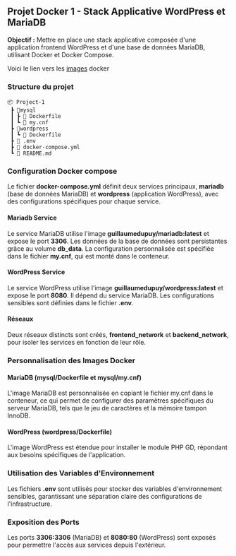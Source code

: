 ## Projet Docker 1 - Stack Applicative WordPress et MariaDB

**Objectif :** Mettre en place une stack applicative composée d'une application frontend WordPress et d'une base de données MariaDB, utilisant Docker et Docker Compose.

Voici le lien vers les [images](https://hub.docker.com/repositories/guillaumedupuy) docker

### **Structure du projet**

```
📦 Project-1
 ┣ 📂mysql
 ┃ ┣ 📜 Dockerfile
 ┃ ┗ 📜 my.cnf
 ┣ 📂wordpress
 ┃ ┗ 📜 Dockerfile
 ┣ 📜 .env
 ┣ 📜 docker-compose.yml
 ┗ 📜 README.md
```

### **Configuration Docker compose**

Le fichier **docker-compose.yml** définit deux services principaux, **mariadb** (base de données MariaDB) et **wordpress** (application WordPress), avec des configurations spécifiques pour chaque service.

#### **Mariadb Service**

Le service MariaDB utilise l'image **guillaumedupuy/mariadb:latest** et expose le port **3306**. Les données de la base de données sont persistantes grâce au volume **db_data**. La configuration personnalisée est spécifiée dans le fichier **my.cnf**, qui est monté dans le conteneur.

#### **WordPress Service**

Le service WordPress utilise l'image **guillaumedupuy/wordpress:latest** et expose le port **8080**. Il dépend du service MariaDB. Les configurations sensibles sont définies dans le fichier **.env**.

#### **Réseaux**

Deux réseaux distincts sont créés, **frontend_network** et **backend_network**, pour isoler les services en fonction de leur rôle.

### **Personnalisation des Images Docker**

#### **MariaDB (mysql/Dockerfile et mysql/my.cnf)**

L'image MariaDB est personnalisée en copiant le fichier my.cnf dans le conteneur, ce qui permet de configurer des paramètres spécifiques du serveur MariaDB, tels que le jeu de caractères et la mémoire tampon InnoDB.

#### **WordPress (wordpress/Dockerfile)**

L'image WordPress est étendue pour installer le module PHP GD, répondant aux besoins spécifiques de l'application.

### **Utilisation des Variables d'Environnement**

Les fichiers **.env** sont utilisés pour stocker des variables d'environnement sensibles, garantissant une séparation claire des configurations de l'infrastructure.

### **Exposition des Ports**

Les ports **3306:3306** (MariaDB) et **8080:80** (WordPress) sont exposés pour permettre l'accès aux services depuis l'extérieur.